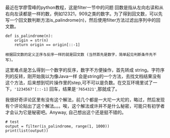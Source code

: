 最近在学廖雪峰的python教程，这是filter一节中的问题
回数是指从左向右读和从右向左读都是一样的数，例如12321，909之类的数字。为了得到回文数，可以先写一个回文数判断方法is_palindrome(n)，然后使用filter方法过滤出序列中的回文数。
```
def is_palindrome(n):
    origin = str(n)
    return origin == origin[::-1]
```
    根据回文数的定义正序与反序一样的就是回文数 (当然首先是数字，简单起见判断条件先不写)。
这里难点是怎么得到一个数字的反序，数字不方便操作，首先转成 string。字符序列的反转，刚开始我以为像Java一样 会是string的一个方法，去找文档结果没有这个方法，后来想到切片操作里的step,可不可以是负数。在交互环境里试了一下，`'1234567'[::-1]` 回车，结果是`'7654321'`,那就成了。

我很好奇评论区里有没有这个解法，前几个都是一大坨一大坨的，略过，然后发现有个评论贴出了这个解法。。。唉，这个解法或许并不是什么秘密，可能只有初学者才会认为它是秘密吧。Anyway, 自己想出这个还是挺不错的。

```
# test
output = filter(is_palindrome, range(1, 1000))
print(list(output))
```
